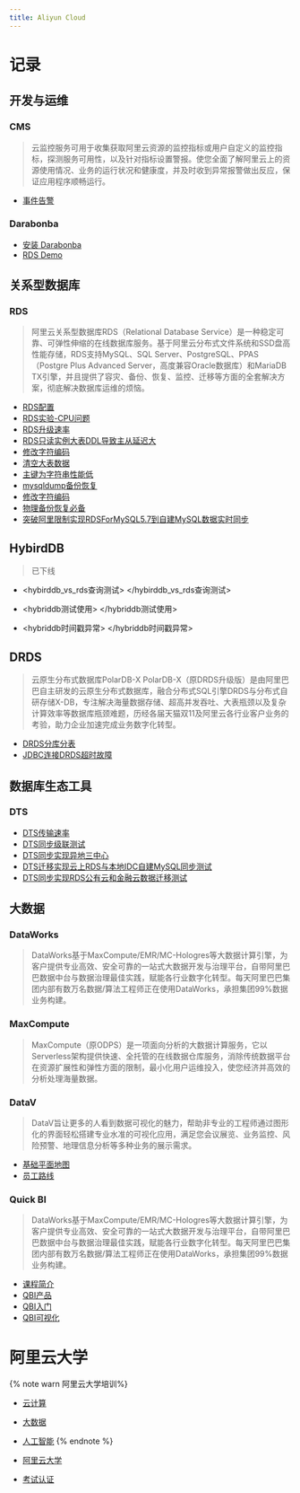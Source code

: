```yaml
---
title: Aliyun Cloud
---
```


# 记录

## 开发与运维

### CMS

> 云监控服务可用于收集获取阿里云资源的监控指标或用户自定义的监控指标，探测服务可用性，以及针对指标设置警报。使您全面了解阿里云上的资源使用情况、业务的运行状况和健康度，并及时收到异常报警做出反应，保证应用程序顺畅运行。

- [事件告警](/cloud/aliyun/cms/custom_event.html)

### Darabonba

- [安装 Darabonba](/cloud/aliyun/dara/01-install-dara.html)
- [RDS Demo](/cloud/aliyun/dara/02-rds-demo.html)

## 关系型数据库

### RDS

> 阿里云关系型数据库RDS（Relational Database Service）是一种稳定可靠、可弹性伸缩的在线数据库服务。基于阿里云分布式文件系统和SSD盘高性能存储，RDS支持MySQL、SQL Server、PostgreSQL、PPAS（Postgre Plus Advanced Server，高度兼容Oracle数据库）和MariaDB TX引擎，并且提供了容灾、备份、恢复、监控、迁移等方面的全套解决方案，彻底解决数据库运维的烦恼。

- [RDS配置](/cloud/aliyun/rds/rds_introduce.html)
- [RDS实验-CPU问题](/cloud/aliyun/rds/rds_lab_01.html)
- [RDS升级速率](/cloud/aliyun/rds/RDS升级速率.html)
- [RDS只读实例大表DDL导致主从延迟大](/cloud/aliyun/rds/rds_for_mysql_5.6_relay.html)
- [修改字符编码](/cloud/aliyun/rds/rds_for_mysql_5.6_修改字符编码.html)
- [清空大表数据](/cloud/aliyun/rds/rds_for_mysql_5.6_清空大表数据.html)
- [主键为字符串性能低](/cloud/aliyun/rds/rds_for_mysql_5.7_主键为字符串性能低.html)
- [mysqldump备份恢复](/cloud/aliyun/rds/rds_for_mysql_5.7mysqldump备份恢复.html)
- [修改字符编码](/cloud/aliyun/rds/rds_for_mysql_5.7修改字符编码.html)
- [物理备份恢复必备](/cloud/aliyun/rds/rds_for_mysql_5.7物理备份恢复必备.html)
- [突破阿里限制实现RDSForMySQL5.7到自建MySQL数据实时同步](/cloud/aliyun/rds/突破阿里限制实现RDSForMySQL5.7到自建MySQL数据实时同步.html)

## HybirdDB

> 已下线

- <hybirddb_vs_rds查询测试>
  </hybirddb_vs_rds查询测试>

- <hybriddb测试使用>
  </hybriddb测试使用>

- <hybriddb时间戳异常>
  </hybriddb时间戳异常>

## DRDS

> 云原生分布式数据库PolarDB-X PolarDB-X（原DRDS升级版）是由阿里巴巴自主研发的云原生分布式数据库，融合分布式SQL引擎DRDS与分布式自研存储X-DB，专注解决海量数据存储、超高并发吞吐、大表瓶颈以及复杂计算效率等数据库瓶颈难题，历经各届天猫双11及阿里云各行业客户业务的考验，助力企业加速完成业务数字化转型。

- [DRDS分库分表](/cloud/aliyun/drds/DRDS使用记录.html)
- [JDBC连接DRDS超时故障](/cloud/aliyun/drds/JDBC连接DRDS超时故障.html)

## 数据库生态工具

### DTS

- [DTS传输速率](/cloud/aliyun/dts/DTS传输速率.html)
- [DTS同步级联测试](/cloud/aliyun/dts/DTS同步级联测试.html)
- [DTS同步实现异地三中心](/cloud/aliyun/dts/DTS同步实现异地三中心.html)
- [DTS迁移实现云上RDS与本地IDC自建MySQL同步测试](/cloud/aliyun/dts/sync/test01.html)
- [DTS同步实现RDS公有云和金融云数据迁移测试](/cloud/aliyun/dts/migr/test02.html)

## 大数据

### DataWorks

> DataWorks基于MaxCompute/EMR/MC-Hologres等大数据计算引擎，为客户提供专业高效、安全可靠的一站式大数据开发与治理平台，自带阿里巴巴数据中台与数据治理最佳实践，赋能各行业数字化转型。每天阿里巴巴集团内部有数万名数据/算法工程师正在使用DataWorks，承担集团99%数据业务构建。

### MaxCompute

> MaxCompute（原ODPS）是一项面向分析的大数据计算服务，它以Serverless架构提供快速、全托管的在线数据仓库服务，消除传统数据平台在资源扩展性和弹性方面的限制，最小化用户运维投入，使您经济并高效的分析处理海量数据。

### DataV

> DataV旨让更多的人看到数据可视化的魅力，帮助非专业的工程师通过图形化的界面轻松搭建专业水准的可视化应用，满足您会议展览、业务监控、风险预警、地理信息分析等多种业务的展示需求。

- [基础平面地图](/cloud/aliyun/bigdata/datav/01_基础平面地图.html)
- [员工路线](/cloud/aliyun/bigdata/datav/02_员工路线.html)

### Quick BI

> DataWorks基于MaxCompute/EMR/MC-Hologres等大数据计算引擎，为客户提供专业高效、安全可靠的一站式大数据开发与治理平台，自带阿里巴巴数据中台与数据治理最佳实践，赋能各行业数字化转型。每天阿里巴巴集团内部有数万名数据/算法工程师正在使用DataWorks，承担集团99%数据业务构建。

- [课程简介](/cloud/aliyun/bigdata/qbi/a00_introduce.html)
- [QBI产品](/cloud/aliyun/bigdata/qbi/a01_qbi_product.html)
- [QBI入门](/cloud/aliyun/bigdata/qbi/a02_quickstart.html)
- [QBI可视化](/cloud/aliyun/bigdata/qbi/a03_quickdashboard.html)

# 阿里云大学

{% note warn 阿里云大学培训%}

- [云计算](https://edu.aliyun.com/course/explore/cloud?spm=5176.13345299.1392555.1.5437f153HQhHVm)
- [大数据](https://edu.aliyun.com/course/explore/bigdata?spm=5176.13345299.1392555.15.5437f153HQhHVm)
- [人工智能](https://edu.aliyun.com/course/explore/ai?spm=5176.13345299.1392555.26.5437f153HQhHVm) {% endnote %}

- [阿里云大学](https://edu.aliyun.com/)

- [考试认证](https://edu.aliyun.com/certification?spm=5176.11999222.1149155.2)
